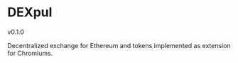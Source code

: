 # DEXpul
v0.1.0

Decentralized exchange for Ethereum and tokens implemented as extension for Chromiums.
